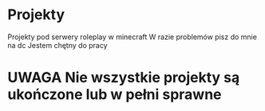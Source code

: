# Projekty
Projekty pod serwery roleplay w minecraft
W razie problemów pisz do mnie na dc
Jestem chętny do pracy
# UWAGA Nie wszystkie projekty są ukończone lub w pełni sprawne 
